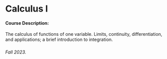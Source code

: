 # Calculus I

#### Course Description:
The calculus of functions of one variable. Limits, continuity, differentiation, and applications; a brief introduction to integration. 

###

###### Fall 2023.
